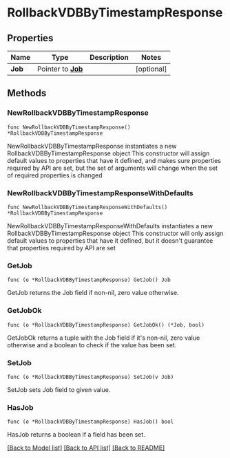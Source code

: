 # RollbackVDBByTimestampResponse

## Properties

Name | Type | Description | Notes
------------ | ------------- | ------------- | -------------
**Job** | Pointer to [**Job**](Job.md) |  | [optional] 

## Methods

### NewRollbackVDBByTimestampResponse

`func NewRollbackVDBByTimestampResponse() *RollbackVDBByTimestampResponse`

NewRollbackVDBByTimestampResponse instantiates a new RollbackVDBByTimestampResponse object
This constructor will assign default values to properties that have it defined,
and makes sure properties required by API are set, but the set of arguments
will change when the set of required properties is changed

### NewRollbackVDBByTimestampResponseWithDefaults

`func NewRollbackVDBByTimestampResponseWithDefaults() *RollbackVDBByTimestampResponse`

NewRollbackVDBByTimestampResponseWithDefaults instantiates a new RollbackVDBByTimestampResponse object
This constructor will only assign default values to properties that have it defined,
but it doesn't guarantee that properties required by API are set

### GetJob

`func (o *RollbackVDBByTimestampResponse) GetJob() Job`

GetJob returns the Job field if non-nil, zero value otherwise.

### GetJobOk

`func (o *RollbackVDBByTimestampResponse) GetJobOk() (*Job, bool)`

GetJobOk returns a tuple with the Job field if it's non-nil, zero value otherwise
and a boolean to check if the value has been set.

### SetJob

`func (o *RollbackVDBByTimestampResponse) SetJob(v Job)`

SetJob sets Job field to given value.

### HasJob

`func (o *RollbackVDBByTimestampResponse) HasJob() bool`

HasJob returns a boolean if a field has been set.


[[Back to Model list]](../README.md#documentation-for-models) [[Back to API list]](../README.md#documentation-for-api-endpoints) [[Back to README]](../README.md)



